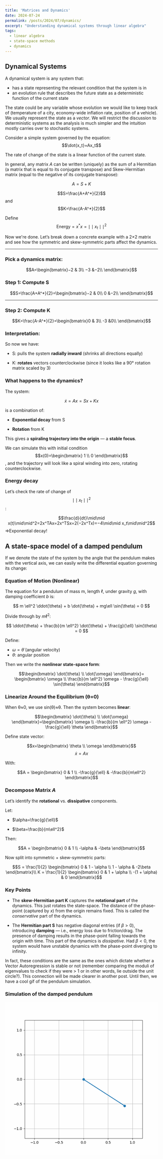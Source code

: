 ```yaml
---
title: 'Matrices and Dynamics'
date: 2024-07-24
permalink: /posts/2024/07/dynamics/
excerpt: "Understanding dynamical systems through linear algebra"
tags:
  - linear algebra
  - state-space methods
  - dynamics
---
```


## Dynamical Systems

A dynamical system is any system that: 
- has a state representing the relevant condition that the system is in
- an evolution rule that describes the future state as a deterministic function of the current state

The state could be any variable whose evolution we would like to keep track of (temperature of a city, economy-wide inflation rate, position of a vehicle). We usually represent the state as a *vector*. We will restrict the discussion to deterministic systems as the analysis is much simpler and the intuition mostly carries over to stochastic systems. 

Consider a simple system governed by the equation:
$$\dot{x_t}=Ax_t$$

The rate of change of the state is a linear function of the current state.

In general, any matrix $A$ can be written (uniquely) as the sum of a Hermitian (a matrix that is equal to its conjugate transpose) and Skew-Hermitian matrix (equal to the negative of its conjugate transpose):

$$A=S+K$$

$$S=\frac{A+A^*}{2}$$ and $$K=\frac{A-A^*}{2}$$

Define $$\text{Energy}=x^*x=\mid\mid x_t\mid\mid^2$$

Now we're done. Let’s break down a concrete example with a  2×2  matrix and see how the symmetric and skew-symmetric parts affect the dynamics.

----------

### Pick a dynamics matrix:

$$A=\begin{bmatrix}−2 & 3\\ −3 &−2\\ \end{bmatrix}$$


### Step 1: Compute  S

$$S=\frac{A+A^*}{2}=\begin{bmatrix}−2 & 0\\ 0 &−2\\ \end{bmatrix}$$

----------

### Step 2: Compute  K

$$K=\frac{A-A^*}{2}=\begin{bmatrix}0 & 3\\ -3 &0\\ \end{bmatrix}$$


### Interpretation:

So now we have:

-   S: pulls the system  **radially inward**  (shrinks all directions equally)
    
-   K:  **rotates**  vectors counterclockwise (since it looks like a 90° rotation matrix scaled by 3)
    
### What happens to the dynamics?

The system:

$$\dot{x}=Ax=Sx+Kx$$

is a combination of:

-   **Exponential decay** from S
    
-   **Rotation** from K
    
This gives a  **spiraling trajectory into the origin**  — a  **stable focus**.

We can simulate this with initial condition $$x(0)=\begin{bmatrix} 1 \\ 0 \end{bmatrix}$$, and the trajectory will look like a spiral winding into zero, rotating counterclockwise.


### Energy decay

Let’s check the rate of change of  $$\mid\mid x_t\mid\mid^2$$:

$$\frac{d}{dt}\mid\mid x(t)\mid\mid^2=2x^TAx=2x^TSx=2(−2x^Tx)=−4\mid\mid x_t\mid\mid^2$$⇒Exponential decay!

##  A state-space model of a  **damped pendulum**
If we denote the state of the system by the angle that the pendulum makes with the vertical axis, we can easily write the differential equation governing its change:

### Equation of Motion (Nonlinear)

The equation for a pendulum of mass  m, length  $\ell$, under gravity  $g$, with damping coefficient  $b$  is:

$$
m \ell^2 \ddot{\theta} + b \dot{\theta} + mg\ell \sin(\theta) = 0
$$

Divide through by  $m \ell^2$:

$$
\ddot{\theta} + \frac{b}{m \ell^2} \dot{\theta} + \frac{g}{\ell} \sin(\theta) = 0
$$

Define:
-   $\omega=\dot{\theta}$  (angular velocity)
-   $\theta$:  angular position
    

Then we write the  **nonlinear state-space form**:

$$\begin{bmatrix}
\dot{\theta} \\
\dot{\omega}
\end{bmatrix}=
\begin{bmatrix}
\omega \\
\frac{b}{m \ell^2} \omega - \frac{g}{\ell} \sin(\theta)
\end{bmatrix}$$

### Linearize Around the Equilibrium (θ=0)

When  θ≈0, we use  sin⁡(θ)≈θ. Then the system becomes  **linear**:

$$\begin{bmatrix}
\dot{\theta} \\
\dot{\omega}
\end{bmatrix}=\begin{bmatrix}
\omega \\
-\frac{b}{m \ell^2} \omega - \frac{g}{\ell} \theta
\end{bmatrix}$$

Define state vector:

$$x=\begin{bmatrix} \theta \\ \omega \end{bmatrix}$$
$$\dot{x}=Ax$$

With:

$$A = \begin{bmatrix} 0 & 1 \\ -\frac{g}{\ell} & -\frac{b}{m\ell^2} \end{bmatrix}$$

### Decompose Matrix  $A$

Let’s identify the  **rotational**  vs.  **dissipative**  components.

Let:

-   $\alpha=\frac{g}{\ell}$
    
-   $\beta=\frac{b}{m\ell^2}$
    

Then:

$$A = \begin{bmatrix} 0 & 1 \\ -\alpha & -\beta \end{bmatrix}$$

Now split into symmetric + skew-symmetric parts:

$$S = \frac{1}{2} \begin{bmatrix} 0 & 1 - \alpha \\ 1 - \alpha & -2\beta \end{bmatrix}\\ K = \frac{1}{2} \begin{bmatrix} 0 & 1 + \alpha \\ -(1 + \alpha) & 0 \end{bmatrix}$$

###  Key Points

-   The  **skew-Hermitian part  K**  captures the  **rotational part** of the dynamics. This just rotates the state-space. The distance of the phase-point (captured by $x$) from the origin remains fixed. This is called the *conservative* part of the dynamics.
    
-   The  **Hermitian part  S**  has negative diagonal entries (if  $\beta >0$), introducing  **damping**  — i.e., energy loss due to friction/drag. The presence of damping results in the phase-point falling towards the origin with time. This part of the dynamics is *dissipative*. Had $\beta<0$, the system would have unstable dynamics with the phase-point diverging to infinity. 

In fact, these conditions are the same as the ones which dictate whether a Vector Autoregression is stable or not (remember comparing the moduli of eigenvalues to check if they were > 1 or in other words, lie outside the unit circle?). This connection will be made clearer in another post. Until then, we have a cool gif of the pendulum simulation.
    
### Simulation of the damped pendulum

![](/files/artifacts/dynamics/damped_pendulum.gif)